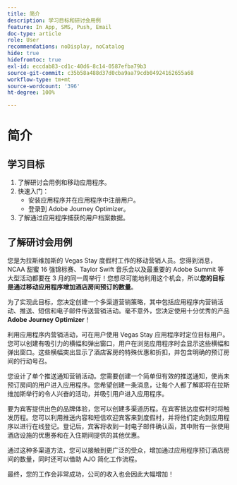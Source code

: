 ```yaml
---
title: 简介
description: 学习目标和研讨会用例
feature: In App, SMS, Push, Email
doc-type: article
role: User
recommendations: noDisplay, noCatalog
hide: true
hidefromtoc: true
exl-id: eccdab83-cd1c-40d6-8c14-0587efba79b3
source-git-commit: c35b58a488d37d0cba9aa79cdb04924162655a68
workflow-type: tm+mt
source-wordcount: '396'
ht-degree: 100%

---
```


# 简介

## 学习目标

1. 了解研讨会用例和移动应用程序。
2. 快速入门：
   * 安装应用程序并在应用程序中注册用户。
   * 登录到 Adobe Journey Optimizer。
3. 了解通过应用程序捕获的用户档案数据。

## 了解研讨会用例

您是为拉斯维加斯的 Vegas Stay 度假村工作的移动营销人员。您得到消息，NCAA 甜蜜 16 强锦标赛、Taylor Swift 音乐会以及最重要的 Adobe Summit 等大型活动都要在 3 月的同一周举行！您想尽可能地利用这个机会，所以&#x200B;**您的目标是通过移动应用程序增加酒店房间预订的数量**。

为了实现此目标，您决定创建一个多渠道营销策略，其中包括应用程序内营销活动、推送、短信和电子邮件传送营销活动。毫不意外，您决定使用十分优秀的产品 **Adobe Journey Optimizer**！

利用应用程序内营销活动，可在用户使用 Vegas Stay 应用程序时定位目标用户。您可以创建有吸引力的横幅和弹出窗口，用户在浏览应用程序时会显示这些横幅和弹出窗口。这些横幅突出显示了酒店客房的特殊优惠和折扣，并包含明确的预订房间的行动号召。

您设计了单个推送通知营销活动。您需要创建一个简单但有效的推送通知，使尚未预订房间的用户进入应用程序。您希望创建一条消息，让每个人都了解即将在拉斯维加斯举行的令人兴奋的活动，并吸引用户进入应用程序。

要为宾客提供出色的品牌体验，您可以创建多渠道历程。在宾客抵达度假村时将触发历程。您可以利用推送内容和短信欢迎宾客来到度假村，并将他们定向到应用程序以进行在线登记。登记后，宾客将收到一封电子邮件确认函，其中附有一张使用酒店设施的优惠券和在入住期间提供的其他优惠。

通过这种多渠道方法，您可以接触到更广泛的受众，增加通过应用程序预订酒店房间的数量，同时还可以借助 AJO 简化工作流程。

最终，您的工作会非常成功，公司的收入也会因此大幅增加！
